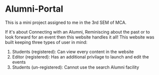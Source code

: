 # Alumni-Portal
This is a mini project assigned to me in the 3rd SEM of MCA.

If it's about Connecting with an Alumni, Reminiscing about the past or to look forward for an event then this website handles it all!
This website was built keeping three types of user in mind:
1. Students (registered): Can view every content in the website
2. Editor (registered): Has an additional privilage to launch and edit the events
3. Students (un-registered): Cannot use the search Alumni facility



